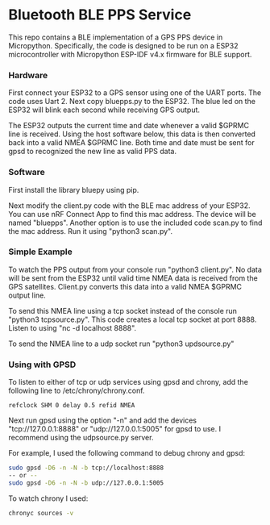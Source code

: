 

# Bluetooth BLE PPS Service

This repo contains a BLE implementation of a GPS PPS device
in Micropython.  Specifically, the code is designed to be run
on a ESP32 microcontroller with Micropython ESP-IDF v4.x firmware 
for BLE support.

### Hardware

First connect your ESP32 to a GPS sensor using one of the UART ports.
The code uses Uart 2.  Next copy bluepps.py to the ESP32.  The blue
led on the ESP32 will blink each second while receiving GPS output.

The ESP32 outputs the current time and date whenever a valid
$GPRMC line is received.  Using the host software below,
this data is then converted back into a valid NMEA $GPRMC line.
Both time and date must be sent for gpsd to recognized the
new line as valid PPS data.

### Software

First install the library bluepy using pip.

Next modify the client.py code with the BLE mac address of your ESP32.
You can use nRF Connect App to find this mac address.  The device
will be named "bluepps".   Another option is to use
the included code scan.py to find the mac address.  Run it using
"python3 scan.py".

### Simple Example

To watch the PPS output from your console run "python3 client.py".
No data will be sent from the ESP32 until valid time NMEA data
is received from the GPS satellites.  Client.py converts
this data into a valid NMEA $GPRMC output line.

To send this NMEA line using a tcp socket instead of the console
run "python3 tcpsource.py".  This code creates a local tcp socket
at port 8888.  Listen to using "nc -d localhost 8888".

To send the NMEA line to a udp socket run "python3 updsource.py"

### Using with GPSD 

To listen to either of tcp or udp services using gpsd and chrony,
add the following line to /etc/chrony/chrony.conf.

```
refclock SHM 0 delay 0.5 refid NMEA
```

Next run gpsd using the option "-n" and add the devices 
"tcp://127.0.0.1:8888" or "udp://127.0.0.1:5005" for gpsd to use.
I recommend using the udpsource.py server.

For example, I used the following command to debug chrony and gpsd:

```bash
sudo gpsd -D6 -n -N -b tcp://localhost:8888
-- or --
sudo gpsd -D6 -n -N -b udp://127.0.0.1:5005
```

To watch chrony I used:

```bash
chronyc sources -v
```

